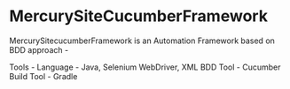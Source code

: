 # MercurySiteCucumberFramework

MercurySitecucumberFramework is an Automation Framework based on BDD approach -

Tools - 
Language - Java, Selenium WebDriver, XML
BDD Tool - Cucumber
Build Tool - Gradle
